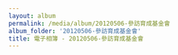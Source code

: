 ```yaml
---
layout: album
permalink: /media/album/20120506-參訪育成基金會
album_folder: '20120506-參訪育成基金會'
title: 電子相簿 - 20120506-參訪育成基金會
---
```

